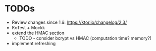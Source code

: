 # TODOs

- Review changes since 1.6: https://ktor.io/changelog/2.3/
- KoTest + Mockk
- extend the HMAC section
  - TODO - consider bcrypt vs HMAC (computation time? memory?)
- implement refreshing

